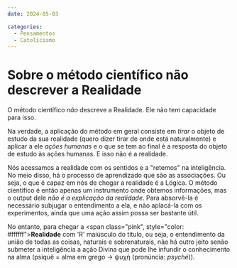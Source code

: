 ```yaml
---
date: 2024-05-03

categories:
  - Pensamentos
  - Catolicismo
---
```



# Sobre o método científico não descrever a Realidade

O método científico *não* descreve a Realidade. Ele não tem capacidade para isso.

Na verdade, a aplicação do método em geral consiste em *tirar* o objeto de estudo da sua realidade (quero dizer tirar de onde está naturalmente) e aplicar a ele *ações humanas* e o que se tem ao final é <span class="under_purple">a resposta do objeto de estudo às ações humanas</span>. E isso não é a realidade.
<!-- more -->
Nós acessamos a realidade com os sentidos e a "retemos" na inteligência. No meio disso, há o processo de aprendizado que são as associações. Ou seja, <span class="under_blue">o que é capaz em nós de chegar a realidade é a Lógica</span>. O método científico é então apenas um instrumento onde obtemos informações, mas o output dele *não é a explicação da realidade*. Para absorvê-la é necessário subjugar o entendimento a ela, e não aplacá-la com os experimentos, ainda que uma ação assim possa ser bastante útil.

No entanto, para chegar a <span class="pink", style="color: #ffffff">**Realidade**</span> com 'R' maiúsculo do título, ou seja, o entendimento da união de todas as coisas, naturais e sobrenaturais, não há outro jeito senão submeter a inteligência a ação Divina que pode lhe infundir o conhecimento na alma (psiquê = alma em grego -> ψυχή (pronúncia: *psyché*)).


